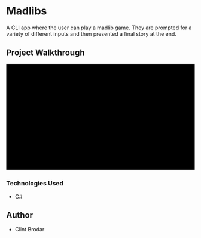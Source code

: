 # Madlibs
A CLI app where the user can play a madlib game.  They are prompted for a variety of different inputs and then presented a final story at the end.

## Project Walkthrough
![walkthrough](assets/madlib-walkthrough.gif)

### Technologies Used
* C#

## Author
* Clint Brodar
